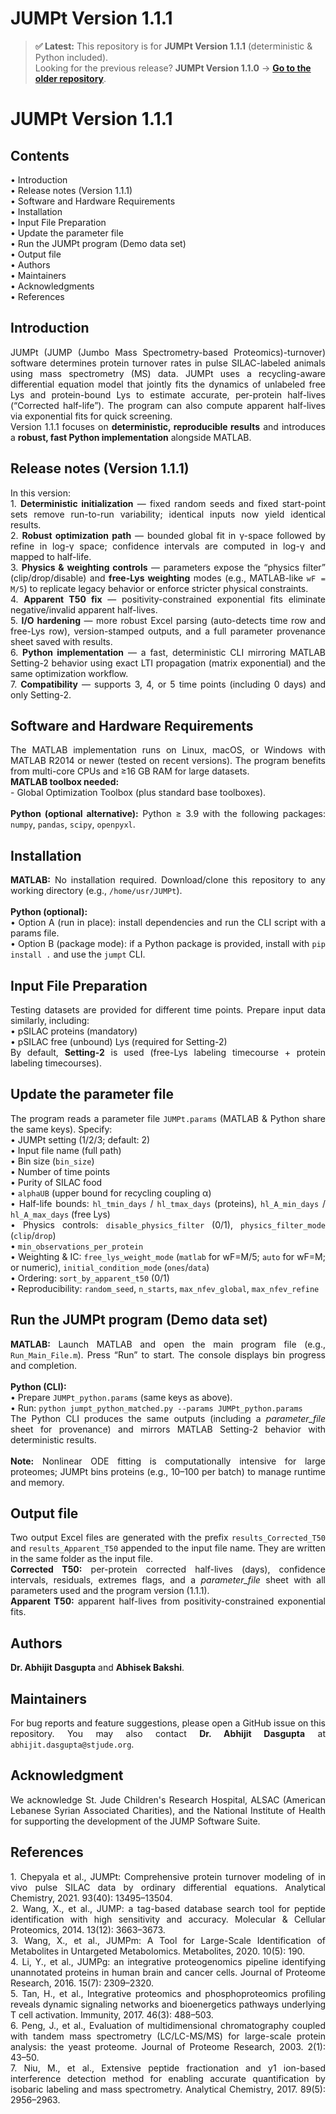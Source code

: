 
# JUMPt Version 1.1.1

> **✅ Latest:** This repository is for **JUMPt Version 1.1.1** (deterministic & Python included).  
> Looking for the previous release? **JUMPt Version 1.1.0** → **[Go to the older repository](https://github.com/abhijitju06/JUMPt-Version-1.1.0)**.

# JUMPt Version 1.1.1
## Contents <br>
<div align="justify"> 
• Introduction <br>
• Release notes (Version 1.1.1) <br>
• Software and Hardware Requirements <br>
• Installation <br>
• Input File Preparation <br>
• Update the parameter file <br>
• Run the JUMPt program (Demo data set) <br> 
• Output file <br> 
• Authors <br>
• Maintainers <br>
• Acknowledgments <br>
• References <br>
</div>

## Introduction <br>
<div align="justify"> 
JUMPt (JUMP (Jumbo Mass Spectrometry-based Proteomics)-turnover) software determines protein turnover rates in pulse SILAC-labeled animals using mass spectrometry (MS) data. JUMPt uses a recycling-aware differential equation model that jointly fits the dynamics of unlabeled free Lys and protein-bound Lys to estimate accurate, per-protein half-lives (“Corrected half-life”). The program can also compute apparent half-lives via exponential fits for quick screening. <br>
Version 1.1.1 focuses on <b>deterministic, reproducible results</b> and introduces a <b>robust, fast Python implementation</b> alongside MATLAB.
</div>

## Release notes (Version 1.1.1) <br>
<div align="justify"> 
In this version: <br>
1. <b>Deterministic initialization</b> — fixed random seeds and fixed start-point sets remove run-to-run variability; identical inputs now yield identical results. <br>
2. <b>Robust optimization path</b> — bounded global fit in γ-space followed by refine in log-γ space; confidence intervals are computed in log-γ and mapped to half-life. <br>
3. <b>Physics & weighting controls</b> — parameters expose the “physics filter” (clip/drop/disable) and <b>free-Lys weighting</b> modes (e.g., MATLAB-like <code>wF = M/5</code>) to replicate legacy behavior or enforce stricter physical constraints. <br>
4. <b>Apparent T50 fix</b> — positivity-constrained exponential fits eliminate negative/invalid apparent half-lives. <br>
5. <b>I/O hardening</b> — more robust Excel parsing (auto-detects time row and free-Lys row), version-stamped outputs, and a full parameter provenance sheet saved with results. <br>
6. <b>Python implementation</b> — a fast, deterministic CLI mirroring MATLAB Setting-2 behavior using exact LTI propagation (matrix exponential) and the same optimization workflow. <br>
7. <b>Compatibility</b> — supports 3, 4, or 5 time points (including 0 days) and only Setting-2.
</div>

## Software and Hardware Requirements <br>
<div align="justify"> 
The MATLAB implementation runs on Linux, macOS, or Windows with MATLAB R2014 or newer (tested on recent versions). The program benefits from multi-core CPUs and ≥16 GB RAM for large datasets. <br>
<b>MATLAB toolbox needed:</b> <br>
- Global Optimization Toolbox (plus standard base toolboxes). <br><br>
<b>Python (optional alternative):</b> Python ≥ 3.9 with the following packages: <code>numpy</code>, <code>pandas</code>, <code>scipy</code>, <code>openpyxl</code>.
</div>

## Installation <br>
<div align="justify"> 
<b>MATLAB:</b> No installation required. Download/clone this repository to any working directory (e.g., <code>/home/usr/JUMPt</code>). <br><br>
<b>Python (optional):</b> <br>
• Option A (run in place): install dependencies and run the CLI script with a params file. <br>
• Option B (package mode): if a Python package is provided, install with <code>pip install .</code> and use the <code>jumpt</code> CLI. 
</div>

<!-- (Optional figure block — add/update image links if desired)
![Figure1](<ADD_LINK_IF_NEEDED>)
<p align="center">Figure 1</p>
-->

## Input File Preparation <br>
<div align="justify"> 
Testing datasets are provided for different time points. Prepare input data similarly, including: <br>
• pSILAC proteins (mandatory) <br>
• pSILAC free (unbound) Lys (required for Setting-2) <br>
By default, <b>Setting-2</b> is used (free-Lys labeling timecourse + protein labeling timecourses).
</div>

## Update the parameter file <br>
<div align="justify"> 
The program reads a parameter file <code>JUMPt.params</code> (MATLAB & Python share the same keys). Specify: <br>
• JUMPt setting (1/2/3; default: 2) <br>
• Input file name (full path) <br>
• Bin size (<code>bin_size</code>) <br>
• Number of time points <br>
• Purity of SILAC food <br>
• <code>alphaUB</code> (upper bound for recycling coupling α) <br>
• Half-life bounds: <code>hl_tmin_days</code> / <code>hl_tmax_days</code> (proteins), <code>hl_A_min_days</code> / <code>hl_A_max_days</code> (free Lys) <br>
• Physics controls: <code>disable_physics_filter</code> (0/1), <code>physics_filter_mode</code> (<code>clip</code>/<code>drop</code>) <br>
• <code>min_observations_per_protein</code> <br>
• Weighting & IC: <code>free_lys_weight_mode</code> (<code>matlab</code> for wF=M/5; <code>auto</code> for wF=M; or numeric), <code>initial_condition_mode</code> (<code>ones</code>/<code>data</code>) <br>
• Ordering: <code>sort_by_apparent_t50</code> (0/1) <br>
• Reproducibility: <code>random_seed</code>, <code>n_starts</code>, <code>max_nfev_global</code>, <code>max_nfev_refine</code> <br>
</div>

## Run the JUMPt program (Demo data set) <br>
<div align="justify"> 
<b>MATLAB:</b> Launch MATLAB and open the main program file (e.g., <code>Run_Main_File.m</code>). Press “Run” to start. The console displays bin progress and completion. <br><br>
<b>Python (CLI):</b> <br>
• Prepare <code>JUMPt_python.params</code> (same keys as above). <br>
• Run: <code>python jumpt_python_matched.py --params JUMPt_python.params</code> <br>
The Python CLI produces the same outputs (including a <i>parameter_file</i> sheet for provenance) and mirrors MATLAB Setting-2 behavior with deterministic results. <br><br>
<b>Note:</b> Nonlinear ODE fitting is computationally intensive for large proteomes; JUMPt bins proteins (e.g., 10–100 per batch) to manage runtime and memory.
</div>

<!-- (Optional figure blocks — add/update image links if desired)
![Figure2](<ADD_LINK_IF_NEEDED>)
<p align="center">Figure 2</p>

![Figure3](<ADD_LINK_IF_NEEDED>)
<p align="center">Figure 3</p>
-->

## Output file <br>
<div align="justify"> 
Two output Excel files are generated with the prefix <code>results_Corrected_T50</code> and <code>results_Apparent_T50</code> appended to the input file name. They are written in the same folder as the input file. <br>
<b>Corrected T50:</b> per-protein corrected half-lives (days), confidence intervals, residuals, extremes flags, and a <i>parameter_file</i> sheet with all parameters used and the program version (1.1.1). <br>
<b>Apparent T50:</b> apparent half-lives from positivity-constrained exponential fits.
</div>

## Authors <br>
<div align="justify">
<b>Dr. Abhijit Dasgupta</b> and <b>Abhisek Bakshi</b>.
</div>

## Maintainers <br>
<div align="justify">
For bug reports and feature suggestions, please open a GitHub issue on this repository.  
You may also contact <b>Dr. Abhijit Dasgupta</b> at <code>abhijit.dasgupta@stjude.org</code>.
</div>

## Acknowledgment <br>
<div align="justify"> 
We acknowledge St. Jude Children's Research Hospital, ALSAC (American Lebanese Syrian Associated Charities), and the National Institute of Health for supporting the development of the JUMP Software Suite.
</div>

## References <br>
<div align="justify"> 
1. Chepyala et al., JUMPt: Comprehensive protein turnover modeling of in vivo pulse SILAC data by ordinary differential equations. Analytical Chemistry, 2021. 93(40): 13495–13504. <br>
2. Wang, X., et al., JUMP: a tag-based database search tool for peptide identification with high sensitivity and accuracy. Molecular & Cellular Proteomics, 2014. 13(12): 3663–3673. <br>
3. Wang, X., et al., JUMPm: A Tool for Large-Scale Identification of Metabolites in Untargeted Metabolomics. Metabolites, 2020. 10(5): 190. <br>
4. Li, Y., et al., JUMPg: an integrative proteogenomics pipeline identifying unannotated proteins in human brain and cancer cells. Journal of Proteome Research, 2016. 15(7): 2309–2320. <br>
5. Tan, H., et al., Integrative proteomics and phosphoproteomics profiling reveals dynamic signaling networks and bioenergetics pathways underlying T cell activation. Immunity, 2017. 46(3): 488–503. <br>
6. Peng, J., et al., Evaluation of multidimensional chromatography coupled with tandem mass spectrometry (LC/LC-MS/MS) for large-scale protein analysis: the yeast proteome. Journal of Proteome Research, 2003. 2(1): 43–50. <br>
7. Niu, M., et al., Extensive peptide fractionation and y1 ion-based interference detection method for enabling accurate quantification by isobaric labeling and mass spectrometry. Analytical Chemistry, 2017. 89(5): 2956–2963.
</div>

